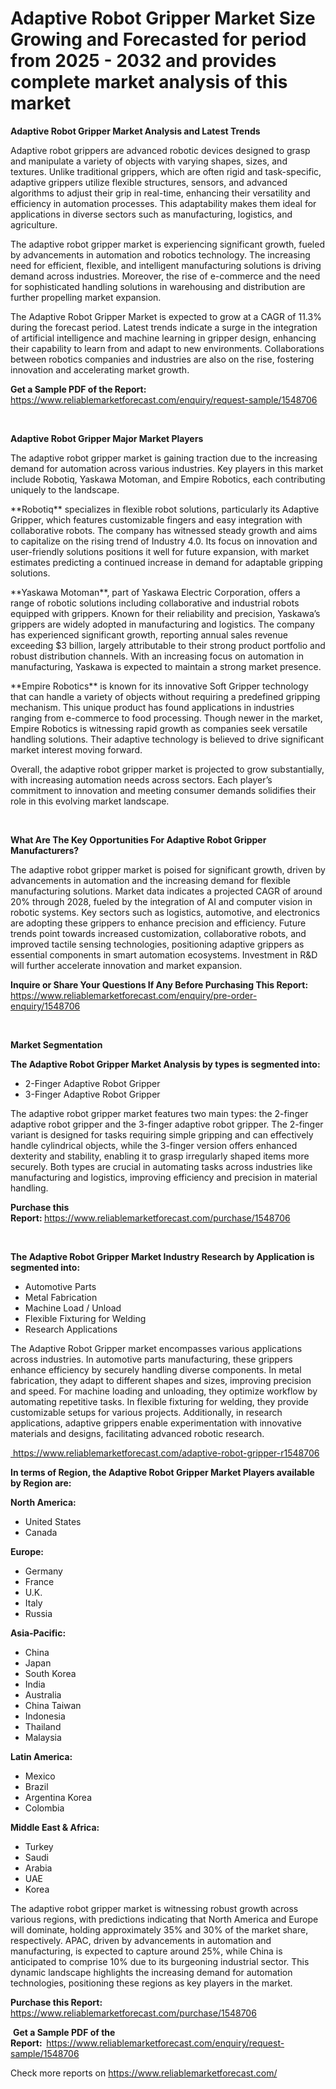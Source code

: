 <p><h1>Adaptive Robot Gripper Market Size Growing and Forecasted for period from 2025 - 2032 and provides complete market analysis of this market</h1></p><p><strong>Adaptive Robot Gripper Market Analysis and Latest Trends</strong></p>
<p><p>Adaptive robot grippers are advanced robotic devices designed to grasp and manipulate a variety of objects with varying shapes, sizes, and textures. Unlike traditional grippers, which are often rigid and task-specific, adaptive grippers utilize flexible structures, sensors, and advanced algorithms to adjust their grip in real-time, enhancing their versatility and efficiency in automation processes. This adaptability makes them ideal for applications in diverse sectors such as manufacturing, logistics, and agriculture.</p><p>The adaptive robot gripper market is experiencing significant growth, fueled by advancements in automation and robotics technology. The increasing need for efficient, flexible, and intelligent manufacturing solutions is driving demand across industries. Moreover, the rise of e-commerce and the need for sophisticated handling solutions in warehousing and distribution are further propelling market expansion.</p><p>The Adaptive Robot Gripper Market is expected to grow at a CAGR of 11.3% during the forecast period. Latest trends indicate a surge in the integration of artificial intelligence and machine learning in gripper design, enhancing their capability to learn from and adapt to new environments. Collaborations between robotics companies and industries are also on the rise, fostering innovation and accelerating market growth.</p></p>
<p><strong>Get a Sample PDF of the Report:&nbsp;</strong> <a href="https://www.reliablemarketforecast.com/enquiry/request-sample/1548706?utm_campaign=3512&utm_medium=2&utm_source=Github&utm_content=ia&utm_term=10042025&utm_id=adaptive-robot-gripper">https://www.reliablemarketforecast.com/enquiry/request-sample/1548706</a></p>
<p>&nbsp;</p>
<p><strong>Adaptive Robot Gripper Major Market Players</strong></p>
<p><p>The adaptive robot gripper market is gaining traction due to the increasing demand for automation across various industries. Key players in this market include Robotiq, Yaskawa Motoman, and Empire Robotics, each contributing uniquely to the landscape.</p><p>**Robotiq** specializes in flexible robot solutions, particularly its Adaptive Gripper, which features customizable fingers and easy integration with collaborative robots. The company has witnessed steady growth and aims to capitalize on the rising trend of Industry 4.0. Its focus on innovation and user-friendly solutions positions it well for future expansion, with market estimates predicting a continued increase in demand for adaptable gripping solutions.</p><p>**Yaskawa Motoman**, part of Yaskawa Electric Corporation, offers a range of robotic solutions including collaborative and industrial robots equipped with grippers. Known for their reliability and precision, Yaskawa’s grippers are widely adopted in manufacturing and logistics. The company has experienced significant growth, reporting annual sales revenue exceeding $3 billion, largely attributable to their strong product portfolio and robust distribution channels. With an increasing focus on automation in manufacturing, Yaskawa is expected to maintain a strong market presence.</p><p>**Empire Robotics** is known for its innovative Soft Gripper technology that can handle a variety of objects without requiring a predefined gripping mechanism. This unique product has found applications in industries ranging from e-commerce to food processing. Though newer in the market, Empire Robotics is witnessing rapid growth as companies seek versatile handling solutions. Their adaptive technology is believed to drive significant market interest moving forward.</p><p>Overall, the adaptive robot gripper market is projected to grow substantially, with increasing automation needs across sectors. Each player’s commitment to innovation and meeting consumer demands solidifies their role in this evolving market landscape.</p></p>
<p>&nbsp;</p>
<p><strong>What Are The Key Opportunities For Adaptive Robot Gripper Manufacturers?</strong></p>
<p><p>The adaptive robot gripper market is poised for significant growth, driven by advancements in automation and the increasing demand for flexible manufacturing solutions. Market data indicates a projected CAGR of around 20% through 2028, fueled by the integration of AI and computer vision in robotic systems. Key sectors such as logistics, automotive, and electronics are adopting these grippers to enhance precision and efficiency. Future trends point towards increased customization, collaborative robots, and improved tactile sensing technologies, positioning adaptive grippers as essential components in smart automation ecosystems. Investment in R&D will further accelerate innovation and market expansion.</p></p>
<p><strong>Inquire or Share Your Questions If Any Before Purchasing This Report:</strong> <a href="https://www.reliablemarketforecast.com/enquiry/pre-order-enquiry/1548706?utm_campaign=3512&utm_medium=2&utm_source=Github&utm_content=ia&utm_term=10042025&utm_id=adaptive-robot-gripper">https://www.reliablemarketforecast.com/enquiry/pre-order-enquiry/1548706</a></p>
<p>&nbsp;</p>
<p><strong>Market Segmentation</strong></p>
<p><strong>The Adaptive Robot Gripper Market Analysis by types is segmented into:</strong></p>
<p><ul><li>2-Finger Adaptive Robot Gripper</li><li>3-Finger Adaptive Robot Gripper</li></ul></p>
<p><p>The adaptive robot gripper market features two main types: the 2-finger adaptive robot gripper and the 3-finger adaptive robot gripper. The 2-finger variant is designed for tasks requiring simple gripping and can effectively handle cylindrical objects, while the 3-finger version offers enhanced dexterity and stability, enabling it to grasp irregularly shaped items more securely. Both types are crucial in automating tasks across industries like manufacturing and logistics, improving efficiency and precision in material handling.</p></p>
<p><strong>Purchase this Report:&nbsp;</strong><a href="https://www.reliablemarketforecast.com/purchase/1548706?utm_campaign=3512&utm_medium=2&utm_source=Github&utm_content=ia&utm_term=10042025&utm_id=adaptive-robot-gripper">https://www.reliablemarketforecast.com/purchase/1548706</a></p>
<p>&nbsp;</p>
<p><strong>The Adaptive Robot Gripper Market Industry Research by Application is segmented into:</strong></p>
<p><ul><li>Automotive Parts</li><li>Metal Fabrication</li><li>Machine Load / Unload</li><li>Flexible Fixturing for Welding</li><li>Research Applications</li></ul></p>
<p><p>The Adaptive Robot Gripper market encompasses various applications across industries. In automotive parts manufacturing, these grippers enhance efficiency by securely handling diverse components. In metal fabrication, they adapt to different shapes and sizes, improving precision and speed. For machine loading and unloading, they optimize workflow by automating repetitive tasks. In flexible fixturing for welding, they provide customizable setups for various projects. Additionally, in research applications, adaptive grippers enable experimentation with innovative materials and designs, facilitating advanced robotic research.</p></p>
<p><a href="https://www.reliablemarketforecast.com/adaptive-robot-gripper-r1548706?utm_campaign=3512&utm_medium=2&utm_source=Github&utm_content=ia&utm_term=10042025&utm_id=adaptive-robot-gripper">&nbsp;https://www.reliablemarketforecast.com/adaptive-robot-gripper-r1548706</a></p>
<p><strong>In terms of Region, the Adaptive Robot Gripper Market Players available by Region are:</strong></p>
<p>
    <p> <strong> North America: </strong>
        <ul>
            <li>United States</li>
            <li>Canada</li>
        </ul>
        </p> 
    <p> <strong> Europe: </strong>
        <ul>
            <li>Germany</li>
            <li>France</li>
            <li>U.K.</li>
            <li>Italy</li>
            <li>Russia</li>
        </ul>
        </p> 
    <p> <strong> Asia-Pacific: </strong>
        <ul>
            <li>China</li>
            <li>Japan</li>
            <li>South Korea</li>
            <li>India</li>
            <li>Australia</li>
            <li>China Taiwan</li>
            <li>Indonesia</li>
            <li>Thailand</li>
            <li>Malaysia</li>
        </ul>
        </p> 
    <p> <strong> Latin America: </strong>
        <ul>
            <li>Mexico</li>
            <li>Brazil</li>
            <li>Argentina Korea</li>
            <li>Colombia</li>
        </ul>
        </p> 
    <p> <strong> Middle East & Africa: </strong>
        <ul>
            <li>Turkey</li>
            <li>Saudi</li>
            <li>Arabia</li>
            <li>UAE</li>
            <li>Korea</li>
        </ul>
    </p>
    </p>
<p><p>The adaptive robot gripper market is witnessing robust growth across various regions, with predictions indicating that North America and Europe will dominate, holding approximately 35% and 30% of the market share, respectively. APAC, driven by advancements in automation and manufacturing, is expected to capture around 25%, while China is anticipated to comprise 10% due to its burgeoning industrial sector. This dynamic landscape highlights the increasing demand for automation technologies, positioning these regions as key players in the market.</p></p>
<p><strong>Purchase this Report: </strong><a href="https://www.reliablemarketforecast.com/purchase/1548706?utm_campaign=3512&utm_medium=2&utm_source=Github&utm_content=ia&utm_term=10042025&utm_id=adaptive-robot-gripper">https://www.reliablemarketforecast.com/purchase/1548706</a></p>
<p>&nbsp;<strong>Get a Sample PDF of the Report:&nbsp;&nbsp;</strong><a href="https://www.reliablemarketforecast.com/enquiry/request-sample/1548706?utm_campaign=3512&utm_medium=2&utm_source=Github&utm_content=ia&utm_term=10042025&utm_id=adaptive-robot-gripper">https://www.reliablemarketforecast.com/enquiry/request-sample/1548706</a></p>
<p><strong></strong></p>
<p>Check more reports on <a href="https://www.reliablemarketforecast.com/?utm_campaign=3512&utm_medium=2&utm_source=Github&utm_content=ia&utm_term=10042025&utm_id=adaptive-robot-gripper">https://www.reliablemarketforecast.com/</a></p>